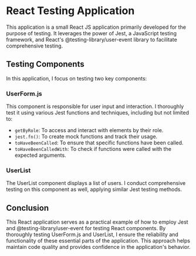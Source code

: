# React Testing Application

This application is a small React JS application primarily developed for the purpose of testing. It leverages the power of Jest, a JavaScript testing framework, and React's @testing-library/user-event library to facilitate comprehensive testing.

## Testing Components

In this application, I focus on testing two key components:

### UserForm.js

This component is responsible for user input and interaction. I thoroughly test it using various Jest functions and techniques, including but not limited to:

- `getByRole`: To access and interact with elements by their role.
- `jest.fn()`: To create mock functions and track their usage.
- `toHaveBeenCalled`: To ensure that specific functions have been called.
- `toHaveBeenCalledWith`: To check if functions were called with the expected arguments.

### UserList

The UserList component displays a list of users. I conduct comprehensive testing on this component as well, applying similar Jest testing methods.

## Conclusion

This React application serves as a practical example of how to employ Jest and @testing-library/user-event for testing React components. By thoroughly testing UserForm.js and UserList, I ensure the reliability and functionality of these essential parts of the application. This approach helps maintain code quality and provides confidence in the application's behavior.
